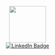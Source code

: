 
<div id="header" align="center">
  <img src="https://media.giphy.com/media/v1.Y2lkPTc5MGI3NjExeG9wczhjdDdndmZtbDQzemE3eWI1am8wcmt0M3BlOXZpM3lsbGN0bCZlcD12MV9pbnRlcm5hbF9naWZfYnlfaWQmY3Q9cw/1ynCEtlgMPAeNAqdnu/giphy.gif" width="100"/>
  <div id="badges" align="center">
  <a href="[your-linkedin-URL](https://www.linkedin.com/in/alexungureanuu/)">
    <img src="https://img.shields.io/badge/LinkedIn-blue?style=for-the-badge&logo=linkedin&logoColor=white" alt="LinkedIn Badge"/>
  </a>
</div>
</div>

<!--
**alex99cool/alex99cool** is a ✨ _special_ ✨ repository because its `README.md` (this file) appears on your GitHub profile.

Here are some ideas to get you started:

- 🔭 I’m currently working on ...
- 🌱 I’m currently learning ...
- 👯 I’m looking to collaborate on ...
- 🤔 I’m looking for help with ...
- 💬 Ask me about ...
- 📫 How to reach me: ...
- 😄 Pronouns: ...
- ⚡ Fun fact: ...
-->
